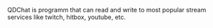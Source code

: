 QDChat is programm that can read and write to most popular stream services like twitch, hitbox, youtube, etc.

